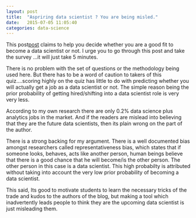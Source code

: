 ```yaml
---
layout: post
title:  "Aspriring data scientist ? You are being misled."
date:   2015-07-05 11:05:40
categories: data-science
---
```

This post<a href="http://www.analyticsvidhya.com/blog/2015/06/test-fit-data-scientist/?utm_source=feedburner&utm_medium=email&utm_campaign=Feed%3A+AnalyticsVidhya+%28Analytics+Vidhya%29">post</a> claims to help you decide whether you are a good fit to become a data scientist or not. I urge you to go through this post and take the survey ...it will just take 5 minutes.

There is no problem with the set of questions or the methodology being used here. But there has to be a word of caution to takers of this quiz….scoring highly on the quiz has little to do with predicting whether you will actually get a job as a data scientist or not. The simple reason being the prior probability of getting hired/shifting into a data scientist role is very very less. 

According to my own research there are only 0.2% data science plus analytics jobs in the market. And if the readers are mislead into believing that they are the future data scientists, then its plain wrong on the part of the author.

There is a strong backing for my argument. There is a well documented bias amongst researchers called representativeness bias, which states that if someone looks, behaves, acts like another person, human beings believe that there is a good chance that he will become/is the other person. The other person in this case is a data scientist. This high probabilty is attributed without taking into account the very low prior probability of becoming a data scientist. 

This said, Its good to motivate students to learn the necessary tricks of the trade and kudos to the authors of the blog, but making a tool which inadvertently leads people to think they are the upcoming data scientist is just misleading them.
